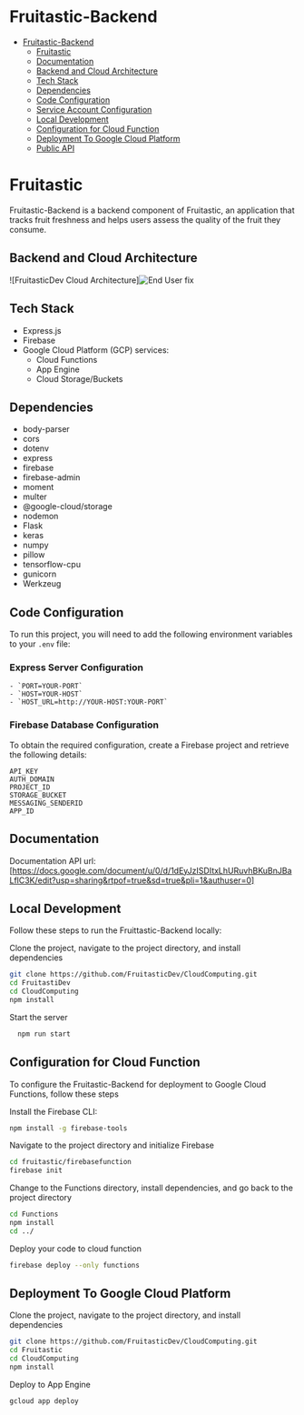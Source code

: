 # Fruitastic-Backend

- [Fruitastic-Backend](#Fruitastic-backend)
  - [Fruitastic](#Fruitastic)
  - [Documentation](#documentation)
  - [Backend and Cloud Architecture](#backend-and-cloud-architecture)
  - [Tech Stack](#tech-stack)
  - [Dependencies](#dependencies)
  - [Code Configuration](#code-configuration)
  - [Service Account Configuration](#Service-Account-Configuration)
  - [Local Development](#local-development)
  - [Configuration for Cloud Function](#configuration-for-cloud-function)
  - [Deployment To Google Cloud Platform](#deployment-to-google-cloud-platform)
  - [Public API](#public-api-this-project-use)

# Fruitastic

Fruitastic-Backend is a backend component of Fruitastic, an application that tracks fruit freshness and helps users assess the quality of the fruit they consume.


## Backend and Cloud Architecture

![FruitasticDev Cloud Architecture]![End User fix](https://github.com/user-attachments/assets/6b392282-a4b6-4d9d-a49a-32c1434ff2e7)


## Tech Stack

- Express.js
- Firebase
- Google Cloud Platform (GCP) services:
  - Cloud Functions
  - App Engine
  - Cloud Storage/Buckets

## Dependencies

- body-parser
- cors
- dotenv
- express
- firebase
- firebase-admin
- moment
- multer
- @google-cloud/storage
- nodemon
- Flask
- keras
- numpy
- pillow
- tensorflow-cpu
- gunicorn
- Werkzeug


## Code Configuration

To run this project, you will need to add the following environment variables to your `.env` file:

### Express Server Configuration
```
- `PORT=YOUR-PORT`
- `HOST=YOUR-HOST`
- `HOST_URL=http://YOUR-HOST:YOUR-PORT`
```
### Firebase Database Configuration

To obtain the required configuration, create a Firebase project and retrieve the following details:
```
API_KEY
AUTH_DOMAIN
PROJECT_ID
STORAGE_BUCKET
MESSAGING_SENDERID
APP_ID
```

## Documentation
Documentation API url: [https://docs.google.com/document/u/0/d/1dEyJzISDItxLhURuvhBKuBnJBaLflC3K/edit?usp=sharing&rtpof=true&sd=true&pli=1&authuser=0]

## Local Development
Follow these steps to run the Fruittastic-Backend locally:

Clone the project, navigate to the project directory, and install dependencies

```bash
git clone https://github.com/FruitasticDev/CloudComputing.git
cd FruitastiDev
cd CloudComputing
npm install
```
Start the server

```bash
  npm run start
```

## Configuration for Cloud Function
To configure the Fruitastic-Backend for deployment to Google Cloud Functions, follow these steps

Install the Firebase CLI:
```bash
npm install -g firebase-tools
```

Navigate to the project directory and initialize Firebase
```bash
cd fruitastic/firebasefunction
firebase init
```
Change to the Functions directory, install dependencies, and go back to the project directory
```bash
cd Functions
npm install
cd ../
```

Deploy your code to cloud function
```bash
firebase deploy --only functions
```

## Deployment To Google Cloud Platform

Clone the project, navigate to the project directory, and install dependencies

```bash
git clone https://github.com/FruitasticDev/CloudComputing.git
cd Fruitastic
cd CloudComputing
npm install
```

Deploy to App Engine

```bash
gcloud app deploy
```

